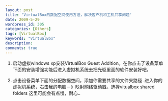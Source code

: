 ```yaml
---
layout: post
title: 'VirtualBox的数据空间使用方法，解决客户机和主机共享问题'
date: 2009-5-29
wordpress_id: 305
categories: [Others]
tags: [VirtualBox]
keywords: "VirtualBox"
description: 
comments: true
---
```


1. 启动虚拟windows xp安装VirtualBox Guest Addition。在你点击了设备菜单下面的安装增强功能后进入虚拟机系统去把光驱里面的软件安装好吧。

2. 点击设备菜单下面的分配数据空间，添加你需要共享的文件夹路径 .进入你的虚拟机系统，右击我的电脑－》映射网络驱动器。选择vitualbox shared folders 这里可能会有点慢，耐心..
